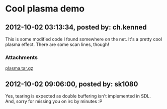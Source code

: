 # Cool plasma demo

## 2012-10-02 03:13:34, posted by: ch.kenned

This is some modified code I found somewhere on the net. It's a pretty cool plasma effect. There are some scan lines, though!

### Attachments

[plasma.tar.gz](plasma.tar.gz)

## 2012-10-02 09:06:00, posted by: sk1080

Yes, tearing is expected as double buffering isn't implemented in SDL.  
 And, sorry for missing you on irc by minutes :P